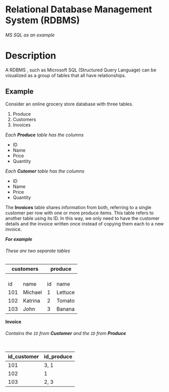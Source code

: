 # Relational Database Management System (RDBMS)

###### MS SQL as an example

# Description
A RDBMS , such as Microsoft SQL (Structured Query Language) can be visualized as a group of tables that all have relationships. 

## Example

Consider an online grocery store database with three tables.

1. Produce
2. Customers
3. Invoices

*Each **Produce** table has the columns*
- ID
- Name
- Price
- Quantity

*Each **Cutomer** table has the columns*
- ID
- Name
- Price
- Quantity

The **Invoices** table shares information from both, referring to a single customer per row with one  or more produce items. This table refers to another table using its ID. In this way, we only need to have the customer details and the invoice written once instead of copying them each to a new invoice.

***For example***


###### These are two separate tables  
<table>
	<thead>
		<tr>
			<th colspan=2><b>customers</b></th>
			<th colspan=2><b>produce</b></th>
		</tr>
	</thead>
	<tbody>
		<tr>
			<td><br>id</br></td>
			<td><br>name</br></td>
			<td><br>id</br></td>
			<td><br>name</br></td>
		</tr>
		<tr>
			<td>101</td>
			<td>Michael</td>
			<td>1</td>
			<td>Lettuce</td>
		</tr>
		<tr>
			<td>102</td>
			<td>Katrina</td>
			<td>2</td>
			<td>Tomato</td>
		</tr>
		<tr>
			<td>103</td>
			<td>John</td>
			<td>3</td>
			<td>Banana</td>
		</tr>
	</tbody>
<table>

**Invoice**
###### Contains the `ID` from **Customer** and the `ID` from **Produce**
| id_customer | id_produce |   
| --- | --- |   
| 101 | 3, 1 |   
| 102 | 1 |   
| 103 | 2, 3 |   




